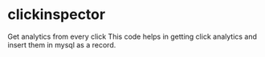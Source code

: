 # clickinspector
Get analytics from every click
This code helps in getting click analytics and insert them in mysql as a record.
